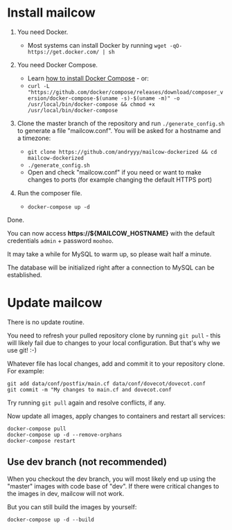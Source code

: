 # Install mailcow

1. You need Docker.

    - Most systems can install Docker by running `wget -qO- https://get.docker.com/ | sh`

2. You need Docker Compose.

    - Learn [how to install Docker Compose](https://docs.docker.com/compose/install/) - or:
	- `curl -L "https://github.com/docker/compose/releases/download/composer_version/docker-compose-$(uname -s)-$(uname -m)" -o /usr/local/bin/docker-compose && chmod +x /usr/local/bin/docker-compose`

3. Clone the master branch of the repository and run `./generate_config.sh` to generate a file "mailcow.conf". You will be asked for a hostname and a timezone:

    - `git clone https://github.com/andryyy/mailcow-dockerized && cd mailcow-dockerized`
	- `./generate_config.sh`
	- Open and check "mailcow.conf" if you need or want to make changes to ports (for example changing the default HTTPS port)

4. Run the composer file.
    - `docker-compose up -d`

Done.

You can now access **https://${MAILCOW_HOSTNAME}** with the default credentials `admin` + password `moohoo`.

It may take a while for MySQL to warm up, so please wait half a minute.

The database will be initialized right after a connection to MySQL can be established.

# Update mailcow

There is no update routine.

You need to refresh your pulled repository clone by running `git pull` - this will likely fail due to changes to your local configuration. But that's why we use git! :-)

Whatever file has local changes, add and commit it to your repository clone. For example:

```
git add data/conf/postfix/main.cf data/conf/dovecot/dovecot.conf
git commit -m "My changes to main.cf and dovecot.conf
```

Try running `git pull` again and resolve conflicts, if any.

Now update all images, apply changes to containers and restart all services:

```
docker-compose pull
docker-compose up -d --remove-orphans
docker-compose restart
```

## Use dev branch (not recommended)

When you checkout the dev branch, you will most likely end up using the "master" images with code base of "dev".
If there were critical changes to the images in dev, mailcow will not work.

But you can still build the images by yourself:

```
docker-compose up -d --build
```
